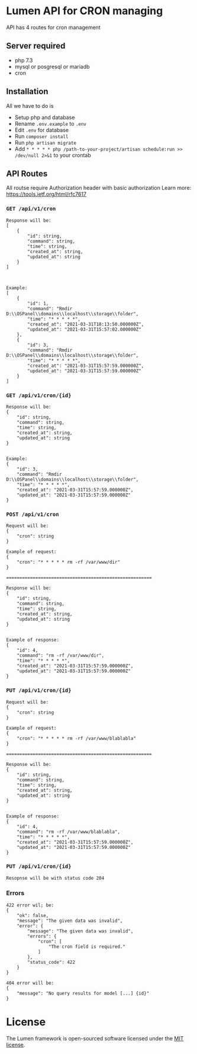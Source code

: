 # Lumen API for CRON managing

API has 4 routes for cron management

## Server required
- php 7.3
- mysql or posgresql or mariadb
- cron

## Installation

All we have to do is
- Setup php and database
- Rename `.env.example` to `.env`
- Edit `.env` for database
- Run `composer install`
- Run `php artisan migrate`
- Add `* * * * * php /path-to-your-project/artisan schedule:run >> /dev/null 2>&1` to your crontab

## API Routes

All routse require Authorization header with basic authorization
Learn more: https://tools.ietf.org/html/rfc7617

### `GET /api/v1/cron`
~~~~~~
Response will be:
[
    {
        "id": string,
        "command": string,
        "time": string,
        "created_at": string,
        "updated_at": string
    }
]



Example:
[
    {
        "id": 1,
        "command": "Rmdir D:\\OSPanel\\domains\\localhost\\storage\\folder",
        "time": "* * * * *",
        "created_at": "2021-03-31T18:13:50.000000Z",
        "updated_at": "2021-03-31T15:57:02.000000Z"
    },
    {
        "id": 3,
        "command": "Rmdir D:\\OSPanel\\domains\\localhost\\storage\\folder",
        "time": "* * * * *",
        "created_at": "2021-03-31T15:57:59.000000Z",
        "updated_at": "2021-03-31T15:57:59.000000Z"
    }
]
~~~~~~


### `GET /api/v1/cron/{id}`
~~~~~~
Response will be:
{
    "id": string,
    "command": string,
    "time": string,
    "created_at": string,
    "updated_at": string
}


Example:
{
    "id": 3,
    "command": "Rmdir D:\\OSPanel\\domains\\localhost\\storage\\folder",
    "time": "* * * * *",
    "created_at": "2021-03-31T15:57:59.000000Z",
    "updated_at": "2021-03-31T15:57:59.000000Z"
}
~~~~~~

### `POST /api/v1/cron`
~~~~~~
Request will be:
{
    "cron": string
}

Example of request:
{
    "cron": "* * * * * rm -rf /var/www/dir"
}

=======================================================

Response will be:
{
    "id": string,
    "command": string,
    "time": string,
    "created_at": string,
    "updated_at": string
}


Example of response:
{
    "id": 4,
    "command": "rm -rf /var/www/dir",
    "time": "* * * * *",
    "created_at": "2021-03-31T15:57:59.000000Z",
    "updated_at": "2021-03-31T15:57:59.000000Z"
}
~~~~~~

### `PUT /api/v1/cron/{id}`
~~~~~~
Request will be:
{
    "cron": string
}

Example of request:
{
    "cron": "* * * * * rm -rf /var/www/blablabla"
}

=======================================================

Response will be:
{
    "id": string,
    "command": string,
    "time": string,
    "created_at": string,
    "updated_at": string
}


Example of response:
{
    "id": 4,
    "command": "rm -rf /var/www/blablabla",
    "time": "* * * * *",
    "created_at": "2021-03-31T15:57:59.000000Z",
    "updated_at": "2021-03-31T15:57:59.000000Z"
}
~~~~~~

### `PUT /api/v1/cron/{id}`
~~~~~~
Resopnse will be with status code 204
~~~~~~

### Errors
~~~~~~
422 error wil; be:
{
    "ok": false,
    "message": "The given data was invalid",
    "error": {
        "message": "The given data was invalid",
        "errors": {
            "cron": [
                "The cron field is required."
            ]
        },
        "status_code": 422
    }
}

404 error will be:
{
    "message": "No query results for model [...] {id}"
}

~~~~~~


# License
The Lumen framework is open-sourced software licensed under the [MIT license](https://opensource.org/licenses/MIT).
